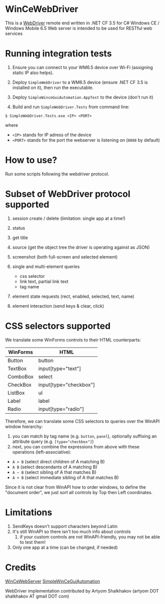 # WinCeWebDriver

This is a
[WebDriver](https://w3c.github.io/webdriver/webdriver-spec.html)
remote end written in .NET CF 3.5 for C# Windows CE / Windows Mobile
6.5 Web server is intended to be used for RESTful web services

# Running integration tests

1. Ensure you can connect to your WM6.5 device over Wi-Fi (assigning
   static IP also helps).

2. Deploy `SimpleWebDriver` to a WM6.5 device (ensure .NET CF 3.5 is
   installed on it), then run the executable.

3. Deploy `SimpleWinceGuiAutomation.AppTest` to the device (don't run it)

4. Build and run `SimpleWebDriver.Tests` from command line:

````
$ SimpleWebDriver.Tests.exe <IP> <PORT>
````

where

* `<IP>` stands for IP adress of the device
* `<PORT>` stands for the port the webserver is listening on (`8080` by default)

# How to use?

Run some scripts following the webdriver protocol.

# Subset of WebDriver protocol supported

1. session create / delete (limitation: single app at a time!)
2. status
3. get title
4. source (get the object tree the driver is operating against as JSON)
5. screenshot (both full-screen and selected element)
6. single and multi-element queries
   
   * css selector
   * link text, partial link text
   * tag name

7. element state requests (rect, enabled, selected, text, name)
8. element interaction (send keys & clear, click)

# CSS selectors supported

We translate some WinForms controls to their HTML counterparts:

| WinForms | HTML  |
| -------- | ----  |
| Button   | button|
| TextBox  | input\[type="text"\] |
| ComboBox | select |
| CheckBox | input\[type="checkbox"\] |
| ListBox | ul |
| Label | label |
| Radio | input\[type="radio"\] |

Therefore, we can translate some CSS selectors to queries over the WinAPI window hierarchy:

1. you can match by tag name (e.g. `button`, `panel`), optionally suffixing an attribute query (e.g. `[type="checkbox"]`)
2. next, you can combine the expressions from above with these operations (left-associative):

  * `A > B` (select direct children of A matching B)
  * `A B` (select descendants of A matching B)
  * `A ~ B` (select sibling of A that matches B)
  * `A + B` (select immediate sibling of A that matches B)

Since it is not clear from WinAPI how to order windows, to define the "document order", we just sort all controls by Top then Left coordinates.

# Limitations

1. SendKeys doesn't support characters beyond Latin
2. It's still WinAPI so there isn't too much info about controls
   1. if your custom controls are not WinAPI-friendly, you may not be able to test them!
3. Only one app at a time (can be changed, if needed)

# Credits

[WinCeWebServer](https://github.com/snitkjaer/WinCeWebServer)
[SimpleWinCeGuiAutomation](https://github.com/Yavari/simple-wince-gui-automation)

WebDriver implementation contributed by Artyom Shalkhakov (artyom DOT
shalkhakov AT gmail DOT com)
